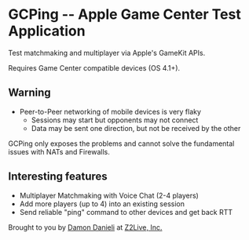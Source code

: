 GCPing -- Apple Game Center Test Application
============================================

Test matchmaking and multiplayer via Apple's GameKit APIs.

Requires Game Center compatible devices (OS 4.1+).

Warning
-------

* Peer-to-Peer networking of mobile devices is very flaky
  * Sessions may start but opponents may not connect
  * Data may be sent one direction, but not be received by the other

GCPing only exposes the problems and cannot solve the fundamental issues with NATs and Firewalls.

Interesting features
--------------------

* Multiplayer Matchmaking with Voice Chat (2-4 players)
* Add more players (up to 4) into an existing session
* Send reliable "ping" command to other devices and get back RTT

Brought to you by [Damon Danieli][2] at [Z2Live, Inc.][1]

[1]: http://www.z2live.com
[2]: http://damondanieli.blogspot.com

<!--
vi: filetype=mkd
-->
